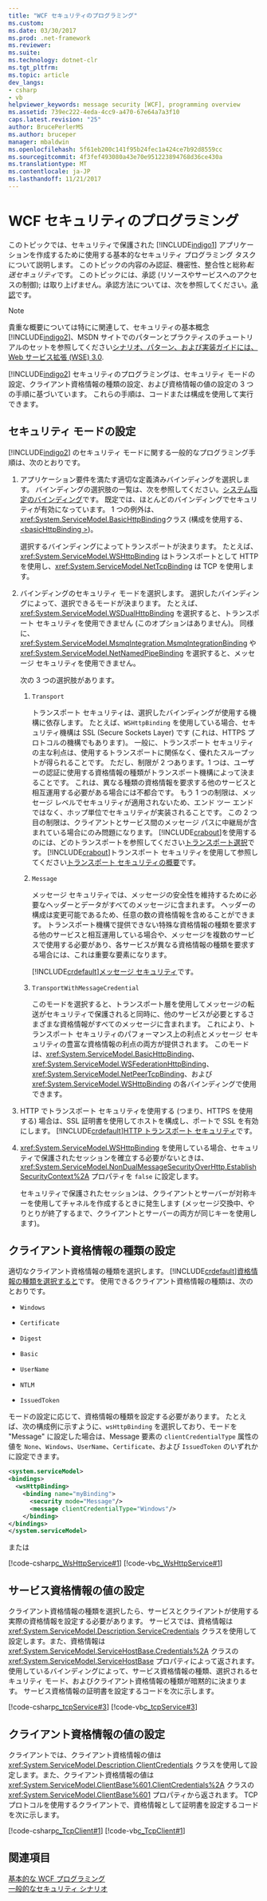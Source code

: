```yaml
---
title: "WCF セキュリティのプログラミング"
ms.custom: 
ms.date: 03/30/2017
ms.prod: .net-framework
ms.reviewer: 
ms.suite: 
ms.technology: dotnet-clr
ms.tgt_pltfrm: 
ms.topic: article
dev_langs:
- csharp
- vb
helpviewer_keywords: message security [WCF], programming overview
ms.assetid: 739ec222-4eda-4cc9-a470-67e64a7a3f10
caps.latest.revision: "25"
author: BrucePerlerMS
ms.author: bruceper
manager: mbaldwin
ms.openlocfilehash: 5f61eb200c141f95b24fec1a424ce7b92d8559cc
ms.sourcegitcommit: 4f3fef493080a43e70e951223894768d36ce430a
ms.translationtype: MT
ms.contentlocale: ja-JP
ms.lasthandoff: 11/21/2017
---
```

# <a name="programming-wcf-security"></a>WCF セキュリティのプログラミング
このトピックでは、セキュリティで保護された [!INCLUDE[indigo1](../../../../includes/indigo1-md.md)] アプリケーションを作成するために使用する基本的なセキュリティ プログラミング タスクについて説明します。 このトピックの内容のみ認証、機密性、整合性と総称*転送セキュリティ*です。 このトピックには、承認 (リソースやサービスへのアクセスの制御); は取り上げません。承認方法については、次を参照してください。[承認](../../../../docs/framework/wcf/feature-details/authorization-in-wcf.md)です。  
  
> [!NOTE]
>  貴重な概要については特にに関連して、セキュリティの基本概念[!INCLUDE[indigo2](../../../../includes/indigo2-md.md)]、MSDN サイトでのパターンとプラクティスのチュートリアルのセットを参照してください[シナリオ、パターン、および実装ガイドには、Web サービス拡張 (WSE) 3.0](http://go.microsoft.com/fwlink/?LinkID=88250).  
  
 [!INCLUDE[indigo2](../../../../includes/indigo2-md.md)] セキュリティのプログラミングは、セキュリティ モードの設定、クライアント資格情報の種類の設定、および資格情報の値の設定の 3 つの手順に基づいています。 これらの手順は、コードまたは構成を使用して実行できます。  
  
## <a name="setting-the-security-mode"></a>セキュリティ モードの設定  
 [!INCLUDE[indigo2](../../../../includes/indigo2-md.md)] のセキュリティ モードに関する一般的なプログラミング手順は、次のとおりです。  
  
1.  アプリケーション要件を満たす適切な定義済みバインディングを選択します。 バインディングの選択肢の一覧は、次を参照してください。[システム指定のバインディング](../../../../docs/framework/wcf/system-provided-bindings.md)です。 既定では、ほとんどのバインディングでセキュリティが有効になっています。 1 つの例外は、<xref:System.ServiceModel.BasicHttpBinding>クラス (構成を使用する、 [ \<basicHttpBinding >](../../../../docs/framework/configure-apps/file-schema/wcf/basichttpbinding.md))。  
  
     選択するバインディングによってトランスポートが決まります。 たとえば、<xref:System.ServiceModel.WSHttpBinding> はトランスポートとして HTTP を使用し、<xref:System.ServiceModel.NetTcpBinding> は TCP を使用します。  
  
2.  バインディングのセキュリティ モードを選択します。 選択したバインディングによって、選択できるモードが決まります。 たとえば、<xref:System.ServiceModel.WSDualHttpBinding> を選択すると、トランスポート セキュリティを使用できません (このオプションはありません)。 同様に、<xref:System.ServiceModel.MsmqIntegration.MsmqIntegrationBinding> や <xref:System.ServiceModel.NetNamedPipeBinding> を選択すると、メッセージ セキュリティを使用できません。  
  
     次の 3 つの選択肢があります。  
  
    1.  `Transport`  
  
         トランスポート セキュリティは、選択したバインディングが使用する機構に依存します。 たとえば、`WSHttpBinding` を使用している場合、セキュリティ機構は SSL (Secure Sockets Layer) です (これは、HTTPS プロトコルの機構でもあります)。 一般に、トランスポート セキュリティの主な利点は、使用するトランスポートに関係なく、優れたスループットが得られることです。 ただし、制限が 2 つあります。1 つは、ユーザーの認証に使用する資格情報の種類がトランスポート機構によって決まることです。 これは、異なる種類の資格情報を要求する他のサービスと相互運用する必要がある場合には不都合です。 もう 1 つの制限は、メッセージ レベルでセキュリティが適用されないため、エンド ツー エンドではなく、ホップ単位でセキュリティが実装されることです。 この 2 つ目の制限は、クライアントとサービス間のメッセージ パスに中継局が含まれている場合にのみ問題になります。 [!INCLUDE[crabout](../../../../includes/crabout-md.md)]を使用するのには、どのトランスポートを参照してください[トランスポート選択](../../../../docs/framework/wcf/feature-details/choosing-a-transport.md)です。 [!INCLUDE[crabout](../../../../includes/crabout-md.md)]トランスポート セキュリティを使用して参照してください[トランスポート セキュリティの概要](../../../../docs/framework/wcf/feature-details/transport-security-overview.md)です。  
  
    2.  `Message`  
  
         メッセージ セキュリティでは、メッセージの安全性を維持するために必要なヘッダーとデータがすべてのメッセージに含まれます。 ヘッダーの構成は変更可能であるため、任意の数の資格情報を含めることができます。 トランスポート機構で提供できない特殊な資格情報の種類を要求する他のサービスと相互運用している場合や、メッセージを複数のサービスで使用する必要があり、各サービスが異なる資格情報の種類を要求する場合には、これは重要な要素になります。  
  
         [!INCLUDE[crdefault](../../../../includes/crdefault-md.md)][メッセージ セキュリティ](../../../../docs/framework/wcf/feature-details/message-security-in-wcf.md)です。  
  
    3.  `TransportWithMessageCredential`  
  
         このモードを選択すると、トランスポート層を使用してメッセージの転送がセキュリティで保護されると同時に、他のサービスが必要とするさまざまな資格情報がすべてのメッセージに含まれます。 これにより、トランスポート セキュリティのパフォーマンス上の利点とメッセージ セキュリティの豊富な資格情報の利点の両方が提供されます。 このモードは、<xref:System.ServiceModel.BasicHttpBinding>、<xref:System.ServiceModel.WSFederationHttpBinding>、<xref:System.ServiceModel.NetPeerTcpBinding>、および <xref:System.ServiceModel.WSHttpBinding> の各バインディングで使用できます。  
  
3.  HTTP でトランスポート セキュリティを使用する (つまり、HTTPS を使用する) 場合は、SSL 証明書を使用してホストを構成し、ポートで SSL を有効にします。 [!INCLUDE[crdefault](../../../../includes/crdefault-md.md)][HTTP トランスポート セキュリティ](../../../../docs/framework/wcf/feature-details/http-transport-security.md)です。  
  
4.  <xref:System.ServiceModel.WSHttpBinding> を使用している場合、セキュリティで保護されたセッションを確立する必要がないときは、<xref:System.ServiceModel.NonDualMessageSecurityOverHttp.EstablishSecurityContext%2A> プロパティを `false` に設定します。  
  
     セキュリティで保護されたセッションは、クライアントとサーバーが対称キーを使用してチャネルを作成するときに発生します (メッセージ交換中、やりとりが終了するまで、クライアントとサーバーの両方が同じキーを使用します)。  
  
## <a name="setting-the-client-credential-type"></a>クライアント資格情報の種類の設定  
 適切なクライアント資格情報の種類を選択します。 [!INCLUDE[crdefault](../../../../includes/crdefault-md.md)][資格情報の種類を選択すると](../../../../docs/framework/wcf/feature-details/selecting-a-credential-type.md)です。 使用できるクライアント資格情報の種類は、次のとおりです。  
  
-   `Windows`  
  
-   `Certificate`  
  
-   `Digest`  
  
-   `Basic`  
  
-   `UserName`  
  
-   `NTLM`  
  
-   `IssuedToken`  
  
 モードの設定に応じて、資格情報の種類を設定する必要があります。 たとえば、次の構成例に示すように、`wsHttpBinding` を選択しており、モードを "Message" に設定した場合は、Message 要素の `clientCredentialType` 属性の値を `None`、`Windows`、`UserName`、`Certificate`、および `IssuedToken` のいずれかに設定できます。  
  
```xml  
<system.serviceModel>  
<bindings>  
  <wsHttpBinding>  
    <binding name="myBinding">  
      <security mode="Message"/>  
      <message clientCredentialType="Windows"/>  
    </binding>  
</bindings>  
</system.serviceModel>  
```  
  
 または  
  
 [!code-csharp[c_WsHttpService#1](../../../../samples/snippets/csharp/VS_Snippets_CFX/c_wshttpservice/cs/source.cs#1)]
 [!code-vb[c_WsHttpService#1](../../../../samples/snippets/visualbasic/VS_Snippets_CFX/c_wshttpservice/vb/source.vb#1)]  
  
## <a name="setting-service-credential-values"></a>サービス資格情報の値の設定  
 クライアント資格情報の種類を選択したら、サービスとクライアントが使用する実際の資格情報を設定する必要があります。 サービスでは、資格情報は <xref:System.ServiceModel.Description.ServiceCredentials> クラスを使用して設定します。また、資格情報は <xref:System.ServiceModel.ServiceHostBase.Credentials%2A> クラスの <xref:System.ServiceModel.ServiceHostBase> プロパティによって返されます。 使用しているバインディングによって、サービス資格情報の種類、選択されるセキュリティ モード、およびクライアント資格情報の種類が暗黙的に決まります。 サービス資格情報の証明書を設定するコードを次に示します。  
  
 [!code-csharp[c_tcpService#3](../../../../samples/snippets/csharp/VS_Snippets_CFX/c_tcpservice/cs/source.cs#3)]
 [!code-vb[c_tcpService#3](../../../../samples/snippets/visualbasic/VS_Snippets_CFX/c_tcpservice/vb/source.vb#3)]  
  
## <a name="setting-client-credential-values"></a>クライアント資格情報の値の設定  
 クライアントでは、クライアント資格情報の値は <xref:System.ServiceModel.Description.ClientCredentials> クラスを使用して設定します。また、クライアント資格情報の値は <xref:System.ServiceModel.ClientBase%601.ClientCredentials%2A> クラスの <xref:System.ServiceModel.ClientBase%601> プロパティから返されます。 TCP プロトコルを使用するクライアントで、資格情報として証明書を設定するコードを次に示します。  
  
 [!code-csharp[c_TcpClient#1](../../../../samples/snippets/csharp/VS_Snippets_CFX/c_tcpclient/cs/source.cs#1)]
 [!code-vb[c_TcpClient#1](../../../../samples/snippets/visualbasic/VS_Snippets_CFX/c_tcpclient/vb/source.vb#1)]  
  
## <a name="see-also"></a>関連項目  
 [基本的な WCF プログラミング](../../../../docs/framework/wcf/basic-wcf-programming.md)  
 [一般的なセキュリティ シナリオ](../../../../docs/framework/wcf/feature-details/common-security-scenarios.md)
